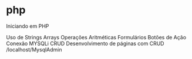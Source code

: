 # php
Iniciando em PHP

Uso de Strings
Arrays
Operações Aritméticas
Formulários
Botões de Ação
Conexão MYSQLi
CRUD
Desenvolvimento de páginas com CRUD /localhost/MysqlAdmin
